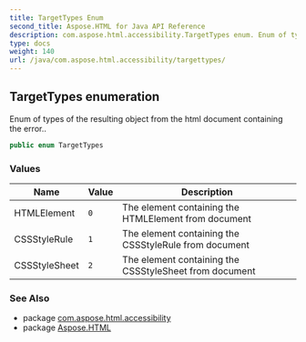 ```yaml
---
title: TargetTypes Enum
second_title: Aspose.HTML for Java API Reference
description: com.aspose.html.accessibility.TargetTypes enum. Enum of types of the resulting object from the html document containing the error
type: docs
weight: 140
url: /java/com.aspose.html.accessibility/targettypes/
---
```

## TargetTypes enumeration

Enum of types of the resulting object from the html document containing the error..

```java
public enum TargetTypes
```

### Values

| Name | Value | Description |
| --- | --- | --- |
| HTMLElement | `0` | The element containing the HTMLElement from document |
| CSSStyleRule | `1` | The element containing the CSSStyleRule from document |
| CSSStyleSheet | `2` | The element containing the CSSStyleSheet from document |

### See Also

* package [com.aspose.html.accessibility](../../com.aspose.html.accessibility/)
* package [Aspose.HTML](../../)

